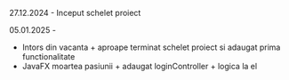 27.12.2024 - Inceput schelet proiect

05.01.2025 - 
*  Intors din vacanta + aproape terminat schelet proiect si adaugat prima functionalitate
*  JavaFX moartea pasiunii + adaugat loginController + logica la el
